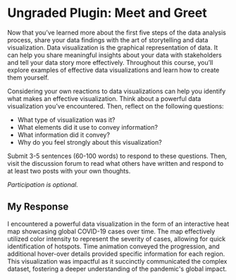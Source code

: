 # Ungraded Plugin: Meet and Greet

Now that you’ve learned more about the first five steps of the data analysis process, share your data findings with the art of storytelling and data visualization. Data visualization is the graphical representation of data. It can help you share meaningful insights about your data with stakeholders and tell your data story more effectively. Throughout this course, you’ll explore examples of effective data visualizations and learn how to create them yourself.

Considering your own reactions to data visualizations can help you identify what makes an effective visualization. Think about a powerful data visualization you’ve encountered. Then, reflect on the following questions:

- What type of visualization was it?
- What elements did it use to convey information?
- What information did it convey?
- Why do you feel strongly about this visualization?

Submit 3-5 sentences (60-100 words) to respond to these questions. Then, visit the discussion forum to read what others have written and respond to at least two posts with your own thoughts.

*Participation is optional.*

## My Response

I encountered a powerful data visualization in the form of an interactive heat map showcasing global COVID-19 cases over time. The map effectively utilized color intensity to represent the severity of cases, allowing for quick identification of hotspots. Time animation conveyed the progression, and additional hover-over details provided specific information for each region. This visualization was impactful as it succinctly communicated the complex dataset, fostering a deeper understanding of the pandemic's global impact.